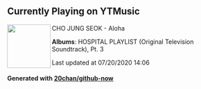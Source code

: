 ## Currently Playing on YTMusic

[<img align="left" width="100" src="https://lh3.googleusercontent.com/euUzeo6XMFrPxXXqtVOn97TN1mVLl7s5Z2MYlx8bt406ikRdjg7Mrokl5WaYU--mxKVMfaDC-4WyU6aV">](https://music.youtube.com/channel/UCIv6yaqXwAXo1ZuIYSnGhGg)

CHO JUNG SEOK - Aloha

**Albums**: HOSPITAL PLAYLIST (Original Television Soundtrack), Pt. 3

Last updated at 07/20/2020 14:06

#### Generated with [20chan/github-now](https://github.com/20chan/github-now)


<!--
**20chan/20chan** is a ✨ _special_ ✨ repository because its `README.md` (this file) appears on your GitHub profile.

Here are some ideas to get you started:

- 🔭 I’m currently working on ...
- 🌱 I’m currently learning ...
- 👯 I’m looking to collaborate on ...
- 🤔 I’m looking for help with ...
- 💬 Ask me about ...
- 📫 How to reach me: ...
- 😄 Pronouns: ...
- ⚡ Fun fact: ...
-->
